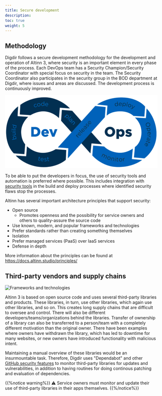 ```yaml
---
title: Secure development
description: 
toc: true
weight: 5
---
```


## Methodology

Digdir follows a secure development methodology for the development and operation of Altinn 3,
where security is an important element in every phase of the process.
Each DevOps team has a Security Champion/Security Coordinator with special focus on security in the team.
The Security Coordinator also participates in the security group in the BOD department at Digdir, where issues and areas are discussed.
The development process is continuously improved.

![Secure DevOps](devops.png "Figure 2 - Secure DevOps")

To be able to put the developers in focus, the use of security tools and automation is preferred where possible.
This includes integration with [security tools](/community/contributing/handbook/securecoding/) in
the build and deploy processes where identified security flaws stop the processes.

Altinn has several important architecture principles that support security:

- Open source
  - Promotes openness and the possibility for service owners and others to quality-assure the source code
- Use known, modern, and popular frameworks and technologies
- Prefer standards rather than creating something themselves
- Isolation
- Prefer managed services (PaaS) over IaaS services
- Defense in depth

More information about the principles can be found at https://docs.altinn.studio/principles/

## Third-party vendors and supply chains

![Frameworks and technologies](https://docs.altinn.studio/technology/tools/tech-map.png "Figure 3 - Frameworks and technologies used in Altinn 3")

Altinn 3 is based on open source code and uses several third-party libraries and products.
These libraries, in turn, use other libraries, which again use other libraries, and so on.
This creates long supply chains that are difficult to oversee and control.
There will also be different developers/teams/organizations behind the libraries.
Transfer of ownership of a library can also be transferred to a person/team with a completely different motivation than the original owner.
There have been examples where owners have withdrawn the library, which has led to downtime for many websites,
or new owners have introduced functionality with malicious intent.

Maintaining a manual overview of these libraries would be an insurmountable task.
Therefore, Digdir uses "Dependabot" and other [GitHub security features](https://docs.github.com/en/code-security/getting-started/github-security-features)
to monitor third-party libraries for updates and vulnerabilities,
in addition to having routines for doing continous patching and evaluation of dependencies.

{{%notice warning%}}
⚠ Service owners must monitor and update their use of third-party libraries in their apps themselves.
{{%/notice%}}
